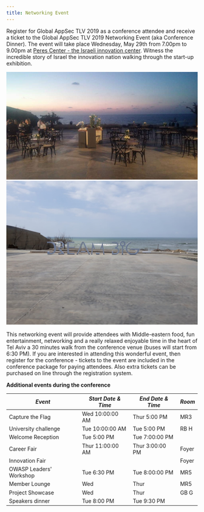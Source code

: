 ```yaml
---
title: Networking Event
---
```


Register for Global AppSec TLV 2019 as a conference attendee and receive a ticket to the Global AppSec TLV 2019 Networking Event (aka Conference Dinner). The event will take place Wednesday, May 29th from 7.00pm to 9.00pm at [Peres Center - the Israeli innovation center](https://www.peres-center.org/en/).
Witness the incredible story of Israel the innovation nation walking through the start-up exhibition.

![alt text](../assets/images/networking-event/peres_center1.jpg "Peres Center - the Israeli innovation center")
![alt text](../assets/images/networking-event/peres_center2.jpg "Peres Center - the Israeli innovation center")

This networking event will provide attendees with Middle-eastern food, fun entertainment, networking and a really relaxed enjoyable time in the heart of Tel Aviv a 30 minutes walk from the conference venue (buses will start from 6:30 PM).
If you are interested in attending this wonderful event, then register for the conference - tickets to the event are included in the conference package for paying attendees. Also extra tickets can be purchased on line through the registration system.

__Additional events during the conference__

<table>
  <thead>
    <tr>
      <th><em>Event</em></th>
      <th><em>Start Date & Time</em></th>
      <th><em>End Date & Time</em></th>
      <th><em>Room</em></th>
    </tr>
  </thead>
  <tbody>
    <tr>
      <td>Capture the Flag</td>
      <td>Wed 10:00:00 AM</td>
      <td>Thur 5:00 PM</td>
      <td>MR3</td>
    </tr>
    <tr>
      <td>University challenge</td>
      <td>Tue 10:00:00 AM</td>
      <td>Tue 5:00 PM</td>
      <td>RB H</td>
    </tr>
    <tr>
      <td>Welcome Reception</td>
      <td>Tue 5:00 PM</td>
      <td>Tue 7:00:00 PM</td>
      <td></td>
    </tr>
    <tr>
      <td>Career Fair</td>
      <td>Thur 11:00:00 AM</td>
      <td>Thur 3:00:00 PM</td>
      <td>Foyer</td>
    </tr>
    <tr>
      <td>Innovation Fair</td>
      <td></td>
      <td></td>
      <td>Foyer</td>
    </tr>
    <tr>
      <td>OWASP Leaders' Workshop</td>
      <td>Tue 6:30 PM</td>
      <td>Tue 8:00:00 PM</td>
      <td>MR5</td>
    </tr>
    <tr>
      <td>Member Lounge</td>
      <td>Wed</td>
      <td>Thur</td>
      <td>MR5</td>
    </tr>
    <tr>
      <td>Project Showcase</td>
      <td>Wed</td>
      <td>Thur</td>
      <td>GB G</td>
    </tr>
    <tr>
      <td>Speakers dinner</td>
      <td>Tue 8:00 PM</td>
      <td>Tue 9:30 PM</td>
      <td></td>
    </tr>
  </tbody>
</table>
